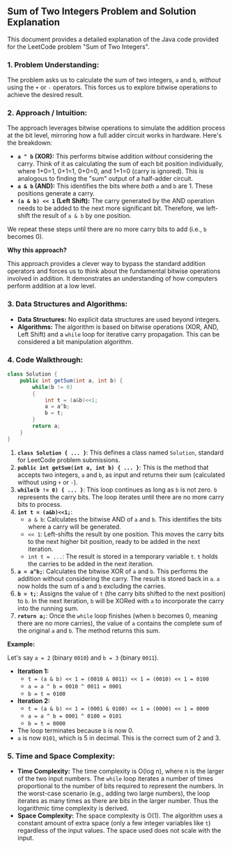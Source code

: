 ## Sum of Two Integers Problem and Solution Explanation

This document provides a detailed explanation of the Java code provided for the LeetCode problem "Sum of Two Integers".

### 1. Problem Understanding:

The problem asks us to calculate the sum of two integers, `a` and `b`, *without* using the `+` or `-` operators. This forces us to explore bitwise operations to achieve the desired result.

### 2. Approach / Intuition:

The approach leverages bitwise operations to simulate the addition process at the bit level, mirroring how a full adder circuit works in hardware.  Here's the breakdown:

*   **`a ^ b` (XOR):**  This performs bitwise addition *without* considering the carry. Think of it as calculating the sum of each bit position individually, where 1+0=1, 0+1=1, 0+0=0, and 1+1=0 (carry is ignored).  This is analogous to finding the "sum" output of a half-adder circuit.
*   **`a & b` (AND):** This identifies the bits where *both* `a` and `b` are 1. These positions generate a carry.
*   **`(a & b) << 1` (Left Shift):** The carry generated by the AND operation needs to be added to the next more significant bit.  Therefore, we left-shift the result of `a & b` by one position.

We repeat these steps until there are no more carry bits to add (i.e., `b` becomes 0).

**Why this approach?**

This approach provides a clever way to bypass the standard addition operators and forces us to think about the fundamental bitwise operations involved in addition.  It demonstrates an understanding of how computers perform addition at a low level.

### 3. Data Structures and Algorithms:

*   **Data Structures:** No explicit data structures are used beyond integers.
*   **Algorithms:** The algorithm is based on bitwise operations (XOR, AND, Left Shift) and a `while` loop for iterative carry propagation. This can be considered a bit manipulation algorithm.

### 4. Code Walkthrough:

```java
class Solution {
    public int getSum(int a, int b) {
        while(b != 0)
        {
            int t = (a&b)<<1;
            a = a^b;
            b = t;
        }
        return a;
    }
}
```

1.  **`class Solution { ... }`**:  This defines a class named `Solution`, standard for LeetCode problem submissions.
2.  **`public int getSum(int a, int b) { ... }`**: This is the method that accepts two integers, `a` and `b`, as input and returns their sum (calculated without using `+` or `-`).
3.  **`while(b != 0) { ... }`**: This loop continues as long as `b` is not zero.  `b` represents the carry bits.  The loop iterates until there are no more carry bits to process.
4.  **`int t = (a&b)<<1;`**:
    *   `a & b`:  Calculates the bitwise AND of `a` and `b`. This identifies the bits where a carry will be generated.
    *   `<< 1`: Left-shifts the result by one position. This moves the carry bits to the next higher bit position, ready to be added in the next iteration.
    *   `int t = ...`: The result is stored in a temporary variable `t`.  `t` holds the carries to be added in the next iteration.
5.  **`a = a^b;`**:  Calculates the bitwise XOR of `a` and `b`. This performs the addition without considering the carry. The result is stored back in `a`. `a` now holds the sum of `a` and `b` excluding the carries.
6.  **`b = t;`**: Assigns the value of `t` (the carry bits shifted to the next position) to `b`.  In the next iteration, `b` will be XORed with `a` to incorporate the carry into the running sum.
7.  **`return a;`**: Once the `while` loop finishes (when `b` becomes 0, meaning there are no more carries), the value of `a` contains the complete sum of the original `a` and `b`. The method returns this sum.

**Example:**

Let's say `a = 2` (binary `0010`) and `b = 3` (binary `0011`).

*   **Iteration 1:**
    *   `t = (a & b) << 1 = (0010 & 0011) << 1 = (0010) << 1 = 0100`
    *   `a = a ^ b = 0010 ^ 0011 = 0001`
    *   `b = t = 0100`
*   **Iteration 2:**
    *   `t = (a & b) << 1 = (0001 & 0100) << 1 = (0000) << 1 = 0000`
    *   `a = a ^ b = 0001 ^ 0100 = 0101`
    *   `b = t = 0000`
*   The loop terminates because `b` is now 0.
*   `a` is now `0101`, which is 5 in decimal.  This is the correct sum of 2 and 3.

### 5. Time and Space Complexity:

*   **Time Complexity:** The time complexity is O(log n), where n is the larger of the two input numbers.  The `while` loop iterates a number of times proportional to the number of bits required to represent the numbers. In the worst-case scenario (e.g., adding two large numbers), the loop iterates as many times as there are bits in the larger number. Thus the logarithmic time complexity is derived.
*   **Space Complexity:** The space complexity is O(1). The algorithm uses a constant amount of extra space (only a few integer variables like `t`) regardless of the input values. The space used does not scale with the input.
